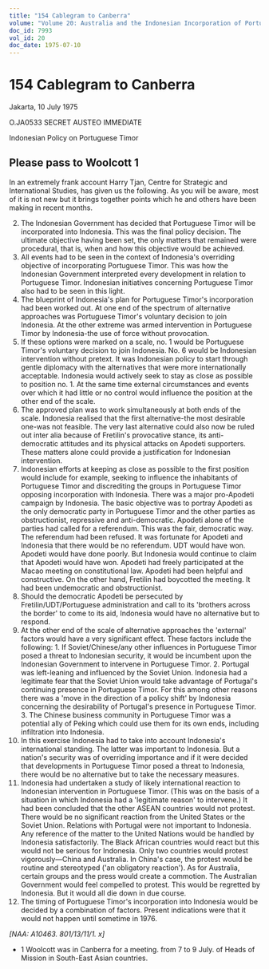 ```yaml
---
title: "154 Cablegram to Canberra"
volume: "Volume 20: Australia and the Indonesian Incorporation of Portuguese Timor, 1974-1976"
doc_id: 7993
vol_id: 20
doc_date: 1975-07-10
---
```


# 154 Cablegram to Canberra

Jakarta, 10 July 1975

O.JA0533 SECRET AUSTEO IMMEDIATE

Indonesian Policy on Portuguese Timor

## Please pass to Woolcott 1

In an extremely frank account Harry Tjan, Centre for Strategic and International Studies, has given us the following. As you will be aware, most of it is not new but it brings together points which he and others have been making in recent months.

  2. The Indonesian Government has decided that Portuguese Timor will be incorporated into Indonesia. This was the final policy decision. The ultimate objective having been set, the only matters that remained were procedural, that is, when and how this objective would be achieved.
  3. All events had to be seen in the context of Indonesia's overriding objective of incorporating Portuguese Timor. This was how the Indonesian Government interpreted every development in relation to Portuguese Timor. Indonesian initiatives concerning Portuguese Timor also had to be seen in this light.
  4. The blueprint of Indonesia's plan for Portuguese Timor's incorporation had been worked out. At one end of the spectrum of alternative approaches was Portuguese Timor's voluntary decision to join Indonesia. At the other extreme was armed intervention in Portuguese Timor by Indonesia-the use of force without provocation.
  5. If these options were marked on a scale, no. 1 would be Portuguese Timor's voluntary decision to join Indonesia. No. 6 would be Indonesian intervention without pretext. It was Indonesian policy to start through gentle diplomacy with the alternatives that were more internationally acceptable. Indonesia would actively seek to stay as close as possible to position no. 1. At the same time external circumstances and events over which it had little or no control would influence the position at the other end of the scale.
  6. The approved plan was to work simultaneously at both ends of the scale. Indonesia realised that the first alternative-the most desirable one-was not feasible. The very last alternative could also now be ruled out inter alia because of Fretilin's provocative stance, its anti-democratic attitudes and its physical attacks on Apodeti supporters. These matters alone could provide a justification for Indonesian intervention.
  7. Indonesian efforts at keeping as close as possible to the first position would include for example, seeking to influence the inhabitants of Portuguese Timor and discrediting the groups in Portuguese Timor opposing incorporation with Indonesia. There was a major pro-Apodeti campaign by Indonesia. The basic objective was to portray Apodeti as the only democratic party in Portuguese Timor and the other parties as obstructionist, repressive and anti-democratic. Apodeti alone of the parties had called for a referendum. This was the fair, democratic way. The referendum had been refused. It was fortunate for Apodeti and Indonesia that there would be no referendum. UDT would have won. Apodeti would have done poorly. But Indonesia would continue to claim that Apodeti would have won. Apodeti had freely participated at the Macao meeting on constitutional law. Apodeti had been helpful and constructive. On the other hand, Fretilin had boycotted the meeting. It had been undemocratic and obstructionist.
  8. Should the democratic Apodeti be persecuted by Fretilin/UDT/Portuguese administration and call to its 'brothers across the border' to come to its aid, Indonesia would have no alternative but to respond.
  9. At the other end of the scale of alternative approaches the 'external' factors would have a very significant effect. These factors include the following: 
    1. If Soviet/Chinese/any other influences in Portuguese Timor posed a threat to Indonesian security, it would be incumbent upon the Indonesian Government to intervene in Portuguese Timor.
    2. Portugal was left-leaning and influenced by the Soviet Union. Indonesia had a legitimate fear that the Soviet Union would take advantage of Portugal's continuing presence in Portuguese Timor. For this among other reasons there was a 'move in the direction of a policy shift' by Indonesia concerning the desirability of Portugal's presence in Portuguese Timor.
    3. The Chinese business community in Portuguese Timor was a potential ally of Peking which could use them for its own ends, including infiltration into Indonesia.
  10. In this exercise Indonesia had to take into account Indonesia's international standing. The latter was important to Indonesia. But a nation's security was of overriding importance and if it were decided that developments in Portuguese Timor posed a threat to Indonesia, there would be no alternative but to take the necessary measures.
  11. Indonesia had undertaken a study of likely international reaction to Indonesian intervention in Portuguese Timor. (This was on the basis of a situation in which Indonesia had a 'legitimate reason' to intervene.) It had been concluded that the other ASEAN countries would not protest. There would be no significant reaction from the United States or the Soviet Union. Relations with Portugal were not important to Indonesia. Any reference of the matter to the United Nations would be handled by Indonesia satisfactorily. The Black African countries would react but this would not be serious for Indonesia. Only two countries would protest vigorously—China and Australia. In China's case, the protest would be routine and stereotyped ('an obligatory reaction'). As for Australia, certain groups and the press would create a commotion. The Australian Government would feel compelled to protest. This would be regretted by Indonesia. But it would all die down in due course.
  12. The timing of Portuguese Timor's incorporation into Indonesia would be decided by a combination of factors. Present indications were that it would not happen until sometime in 1976.



_[NAA: A10463. 801/13/11/1. x]_

  * 1 Woolcott was in Canberra for a meeting. from 7 to 9 July. of Heads of Mission in South-East Asian countries.


